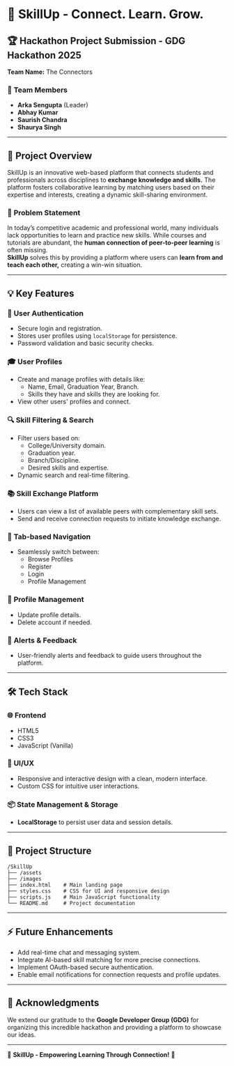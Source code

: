 # 🎯 **SkillUp - Connect. Learn. Grow.**

## 🏆 **Hackathon Project Submission - GDG Hackathon 2025**  
**Team Name:** The Connectors  

### 👥 **Team Members**
- **Arka Sengupta** (Leader)  
- **Abhay Kumar**  
- **Saurish Chandra**  
- **Shaurya Singh**  

---

## 🚀 **Project Overview**

SkillUp is an innovative web-based platform that connects students and professionals across disciplines to **exchange knowledge and skills.** The platform fosters collaborative learning by matching users based on their expertise and interests, creating a dynamic skill-sharing environment.

### 🎯 **Problem Statement**
In today’s competitive academic and professional world, many individuals lack opportunities to learn and practice new skills. While courses and tutorials are abundant, the **human connection of peer-to-peer learning** is often missing.  
**SkillUp** solves this by providing a platform where users can **learn from and teach each other,** creating a win-win situation.

---

## 💡 **Key Features**

### 🔐 **User Authentication**
- Secure login and registration.
- Stores user profiles using `localStorage` for persistence.
- Password validation and basic security checks.

### 🎓 **User Profiles**
- Create and manage profiles with details like:
  - Name, Email, Graduation Year, Branch.
  - Skills they have and skills they are looking for.
- View other users' profiles and connect.

### 🔍 **Skill Filtering & Search**
- Filter users based on:
  - College/University domain.
  - Graduation year.
  - Branch/Discipline.
  - Desired skills and expertise.
- Dynamic search and real-time filtering.

### 📚 **Skill Exchange Platform**
- Users can view a list of available peers with complementary skill sets.
- Send and receive connection requests to initiate knowledge exchange.

### 🧩 **Tab-based Navigation**
- Seamlessly switch between:
  - Browse Profiles
  - Register
  - Login
  - Profile Management

### 📝 **Profile Management**
- Update profile details.
- Delete account if needed.

### 📢 **Alerts & Feedback**
- User-friendly alerts and feedback to guide users throughout the platform.

---

## 🛠️ **Tech Stack**

### 🌐 **Frontend**
- HTML5  
- CSS3  
- JavaScript (Vanilla)  

### 🎨 **UI/UX**
- Responsive and interactive design with a clean, modern interface.
- Custom CSS for intuitive user interactions.

### 📦 **State Management & Storage**
- **LocalStorage** to persist user data and session details.

---

## 📂 **Project Structure**
```
/SkillUp
├── /assets
├── /images
├── index.html    # Main landing page
├── styles.css    # CSS for UI and responsive design
├── scripts.js    # Main JavaScript functionality
└── README.md     # Project documentation
```

---

## ⚡️ **Future Enhancements**
- Add real-time chat and messaging system.
- Integrate AI-based skill matching for more precise connections.
- Implement OAuth-based secure authentication.
- Enable email notifications for connection requests and profile updates.

---

## 🏅 **Acknowledgments**
We extend our gratitude to the **Google Developer Group (GDG)** for organizing this incredible hackathon and providing a platform to showcase our ideas.

---

🎉 **SkillUp - Empowering Learning Through Connection!** 🎉
